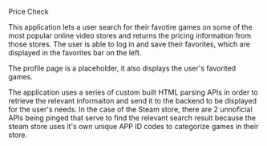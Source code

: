 Price Check

This application lets a user search for their favotire games on some of the most popular online video stores and returns the pricing 
information from those stores. The user is able to log in and save their favorites, which are displayed in the favorites bar on the left. 

The profile page is a placeholder, it also displays the user's favorited games. 

The application uses a series of custom built HTML parsing APIs in order to retrieve the relevant informaiton and send it to the backend to
be displayed for the user's needs. In the case of the Steam store, there are 2 unnoficial APIs being pinged that serve to find the relevant 
search result because the steam store uses it's own unique APP ID codes to categorize games in their store. 